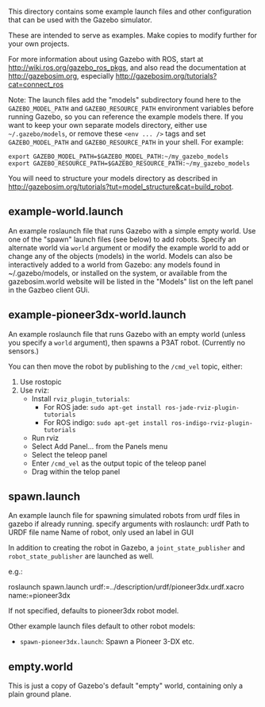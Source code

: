 

This directory contains some example launch files and other configuration that can
be used with the Gazebo simulator.

These are intended to serve as examples. Make copies to modify further for your
own projects.

For more information about using Gazebo with ROS, start at <http://wiki.ros.org/gazebo_ros_pkgs>,
and also read the documentation at <http://gazebosim.org>, especially <http://gazebosim.org/tutorials?cat=connect_ros>

Note: The launch files add the "models" subdirectory found here to the
`GAZEBO_MODEL_PATH` and `GAZEBO_RESOURCE_PATH` environment variables before
running Gazebo, so you can reference the example models there.  If you want to
keep your own separate models directory, either use `~/.gazebo/models`, or
remove these `<env ... />` tags and set `GAZEBO_MODEL_PATH` and
`GAZEBO_RESOURCE_PATH` in your shell. For example:

    export GAZEBO_MODEL_PATH=$GAZEBO_MODEL_PATH:~/my_gazebo_models
    export GAZEBO_RESOURCE_PATH=$GAZEBO_RESOURCE_PATH:~/my_gazebo_models

You will need to structure your models directory as described in
<http://gazebosim.org/tutorials?tut=model_structure&cat=build_robot>.

example-world.launch 
--------------------
An example roslaunch file that runs Gazebo with a simple empty world.
Use one of the "spawn" launch files (see below) to add robots.  Specify an alternate
world via `world` argument or modify the example world to add or change any of the objects (models) in the 
world.  Models can also be interactively added to a world from Gazebo: any models
found in ~/.gazebo/models, or installed on the system, or available from the 
gazebosim.world website will be listed in the "Models" list on the left panel in the
Gazbeo client GUi.

example-pioneer3dx-world.launch 
-------------------------------
An example roslaunch file that runs Gazebo with an 
empty world (unless you specify a `world` argument), then
spawns a P3AT robot.  (Currently no sensors.) 

You can then move the robot by publishing to the `/cmd_vel` topic, either:
1. Use rostopic
2. Use rviz:
	* Install `rviz_plugin_tutorials`:
		* For ROS jade: `sudo apt-get install ros-jade-rviz-plugin-tutorials`
		* For ROS indigo: `sudo apt-get install ros-indigo-rviz-plugin-tutorials`
	* Run rviz
	* Select Add Panel... from the Panels menu
	* Select the teleop panel
	* Enter `/cmd_vel` as the output topic of the teleop panel
	* Drag within the telop panel


spawn.launch
------------
An example launch file for spawning simulated robots from urdf
files in gazebo if already running.  specify arguments with roslaunch:
  urdf  Path to URDF file
  name  Name of robot, only used an label in GUI

In addition to creating the robot in Gazebo, a `joint_state_publisher` and `robot_state_publisher` 
are launched as well.

e.g.:

  roslaunch spawn.launch urdf:=../description/urdf/pioneer3dx.urdf.xacro name:=pioneer3dx

If not specified, defaults to pioneer3dx robot model.

Other example launch files default to other robot models:

* `spawn-pioneer3dx.launch`: Spawn a Pioneer 3-DX
etc.



empty.world
-----------
This is just a copy of Gazebo's default "empty" world, containing only a plain
ground plane.



